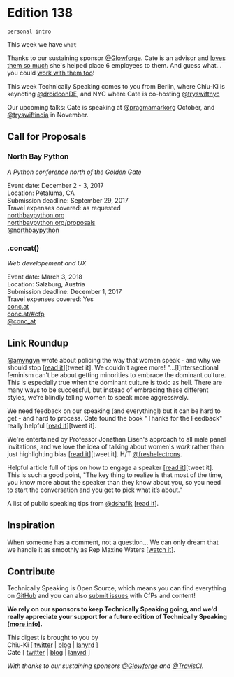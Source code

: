 # Edition 138

`personal intro`

This week we have `what`

Thanks to our sustaining sponsor [@Glowforge](http://twitter.com/glowforge). Cate is an advisor and [loves them so much](https://cate.blog/2015/10/21/lasers-and-practical-skills/) she's helped place 6 employees to them. And guess what... you could [work with them too](https://glowforge.com/jobs/)!

This week Technically Speaking comes to you from Berlin, where Chiu-Ki is keynoting [@droidconDE](https://twitter.com/droidconDE), and NYC where Cate is co-hosting [@tryswiftnyc](http://twitter.com/tryswiftnyc)

Our upcoming talks: Cate is speaking at [@pragmamarkorg](http://twitter.com/pragmamarkorg) October, and [@tryswiftindia](http://twitter.com/tryswiftindia) in November.


## Call for Proposals

### North Bay Python
*A Python conference north of the Golden Gate*

Event date: December 2 - 3, 2017  
Location: Petaluma, CA  
Submission deadline: September 29, 2017  
Travel expenses covered: as requested  
[northbaypython.org](https://northbaypython.org)  
[northbaypython.org/proposals](https://2017.northbaypython.org/program/call-for-proposals)  
[@northbaypython](https://twitter.com/northbaypython)

### .concat()
*Web developement and UX*

Event date: March 3, 2018  
Location: Salzburg, Austria  
Submission deadline: December 1, 2017  
Travel expenses covered: Yes  
[conc.at](https://conc.at)  
[conc.at/#cfp](https://conc.at/#cfp)  
[@conc_at](https://twitter.com/conc_at)


## Link Roundup

[@amyngyn](http://twitter.com/amyngyn) wrote about policing the way that women speak - and why we should stop [[read it](https://medium.com/@amyngyn/stop-policing-how-women-speak-7499ba3bb61d)][tweet it]. We couldn't agree more! "...[I]ntersectional feminism can’t be about getting minorities to embrace the dominant culture. This is especially true when the dominant culture is toxic as hell. There are many ways to be successful, but instead of embracing these different styles, we’re blindly telling women to speak more aggressively.

We need feedback on our speaking (and everything!) but it can be hard to get - and hard to process. Cate found the book "Thanks for the Feedback" really helpful [[read it](https://cate.blog/2017/07/11/book-thanks-for-the-feedback/)][tweet it].

We're entertained by Professor Jonathan Eisen's approach to all male panel invitations, and we love the idea of talking about women's *work* rather than just highlighting bias [[read it](http://www.stemwomen.net/what-to-do-yet-another-mostly-male-meeting/)][tweet it]. H/T [@freshelectrons](http://twitter.com/freshelectrons).

Helpful article full of tips on how to engage a speaker [[read it](https://thesiswhisperer.com/2017/08/30/8424/)][tweet it]. This is such a good point, "The key thing to realize is that most of the time, you know more about the speaker than they know about you, so you need to start the conversation and you get to pick what it’s about."

A list of public speaking tips from [@dshafik](http://twitter.com/dshafik) [[read it](https://twitter.com/dshafik/status/900597168611794944)].

## Inspiration

When someone has a comment, not a question... We can only dream that we handle it as smoothly as Rep Maxine Waters [[watch it](https://twitter.com/faithchoyce/status/890756142359429120)].  

## Contribute

Technically Speaking is Open Source, which means you can find everything on [GitHub](https://github.com/catehstn/technically-speaking/) and you can also [submit issues](https://github.com/catehstn/technically-speaking/issues/new) with CfPs and content!

**We rely on our sponsors to keep Technically Speaking going, and we'd really appreciate your support for a future edition of Technically Speaking [[more info](http://www.techspeak.email/sponsorship/)].**  


This digest is brought to you by  
Chiu-Ki [ [twitter](https://twitter.com/chiuki) | [blog](http://blog.sqisland.com/) | [lanyrd](http://lanyrd.com/profile/chiuki/) ]  
Cate [ [twitter](https://twitter.com/catehstn) | [blog](http://www.cate.blog/) | [lanyrd](http://lanyrd.com/profile/catehstn/) ]

*With thanks to our sustaining sponsors [@Glowforge](http://twitter.com/glowforge) and [@TravisCI](http://twitter.com/travisci).*
